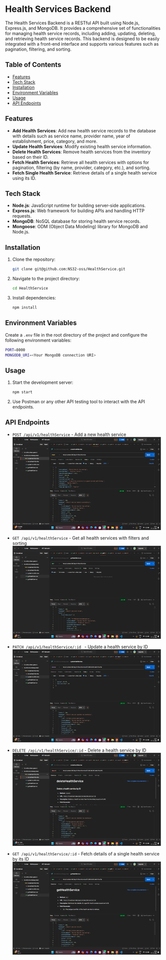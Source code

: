 # Health Services Backend

The Health Services Backend is a RESTful API built using Node.js, Express.js, and MongoDB. It provides a comprehensive set of functionalities for managing health service records, including adding, updating, deleting, and retrieving health service records. This backend is designed to be easily integrated with a front-end interface and supports various features such as pagination, filtering, and sorting.

## Table of Contents

- [Features](#features)
- [Tech Stack](#tech-stack)
- [Installation](#installation)
- [Environment Variables](#environment-variables)
- [Usage](#usage)
- [API Endpoints](#api-endpoints)

## Features

- **Add Health Services**: Add new health service records to the database with details such as service name, provider name, year of establishment, price, category, and more.
- **Update Health Services**: Modify existing health service information.
- **Delete Health Services**: Remove health services from the inventory based on their ID.
- **Fetch Health Services**: Retrieve all health services with options for pagination, filtering (by name, provider, category, etc.), and sorting.
- **Fetch Single Health Service**: Retrieve details of a single health service using its ID.

## Tech Stack

- **Node.js**: JavaScript runtime for building server-side applications.
- **Express.js**: Web framework for building APIs and handling HTTP requests.
- **MongoDB**: NoSQL database for storing health service records.
- **Mongoose**: ODM (Object Data Modeling) library for MongoDB and Node.js.

## Installation

1. Clone the repository:

   ```bash
   git clone git@github.com:NS32-oss/HealthService.git

   ```

2. Navigate to the project directory:
   ```bash
   cd HealthService
   ```
3. Install dependencies:
   ```bash
   npm install
   ```

## Environment Variables

Create a `.env` file in the root directory of the project and configure the following environment variables:

```bash
PORT=8000
MONGODB_URI=<Your MongoDB connection URI>
```

## Usage

1. Start the development server:
   ```bash
   npm start
   ```
2. Use Postman or any other API testing tool to interact with the API endpoints.

## API Endpoints

- `POST /api/v1/healthService` - Add a new health service
  <img src="src\Images\createService.png" alt="" height="300" />

- `GET /api/v1/healthService` - Get all health services with filters and sorting
  <img src="src\Images\getServices.png" alt="" height="300" />

- `PATCH /api/v1/healthService/:id ` - Update a health service by ID
  <img src="src\Images\updateService.png" alt="" height="300" />

- `DELETE /api/v1/healthService/:id` - Delete a health service by ID
  <img src="src\Images\deleteService.png" alt="" height="300" />

- `GET /api/v1/healthService/:id` - Fetch details of a single health service by its ID
  <img src="src\Images\getService.png" alt="" height="300" />

